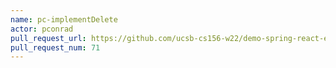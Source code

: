 ```yaml
---
name: pc-implementDelete
actor: pconrad
pull_request_url: https://github.com/ucsb-cs156-w22/demo-spring-react-example-v2/pull/71
pull_request_num: 71
---
```

